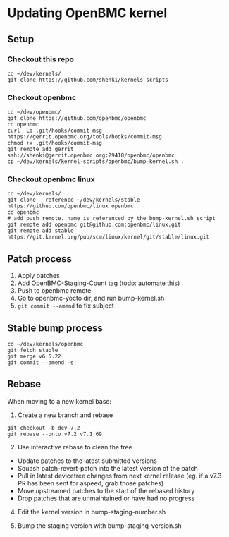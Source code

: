 # Updating OpenBMC kernel

## Setup

### Checkout this repo
```
cd ~/dev/kernels/
git clone https://github.com/shenki/kernels-scripts
```

### Checkout openbmc
```
cd ~/dev/openbmc/
git clone https://github.com/openbmc/openbmc
cd openbmc
curl -Lo .git/hooks/commit-msg https://gerrit.openbmc.org/tools/hooks/commit-msg
chmod +x .git/hooks/commit-msg
git remote add gerrit ssh://shenki@gerrit.openbmc.org:29418/openbmc/openbmc
cp ~/dev/kernels/kernel-scripts/openbmc/bump-kernel.sh .
```

### Checkout openbmc linux
```
cd ~/dev/kernels/
git clone --reference ~/dev/kernels/stable https://github.com/openbmc/linux openbmc
cd openbmc
# add push remote. name is referenced by the bump-kernel.sh script
git remote add openbmc git@github.com:openbmc/linux.git
git remote add stable https://git.kernel.org/pub/scm/linux/kernel/git/stable/linux.git
```

## Patch process

1. Apply patches
2. Add OpenBMC-Staging-Count tag (todo: automate this)
3. Push to openbmc remote
4. Go to openbmc-yocto dir, and run bump-kernel.sh
5. `git commit --amend` to fix subject

## Stable bump process
```
cd ~/dev/kernels/openbmc
git fetch stable
git merge v6.5.22
git commit --amend -s
```

## Rebase

When moving to a new kernel base:

1. Create a new branch and rebase
```
git checkout -b dev-7.2
git rebase --onto v7.2 v7.1.69
```

2. Use interactive rebase to clean the tree

* Update patches to the latest submitted versions
* Squash patch-revert-patch into the latest version of the patch
* Pull in latest devicetree changes from next kernel release (eg. if a v7.3 PR
  has been sent for aspeed, grab those patches)
* Move upstreamed patches to the start of the rebased history
* Drop patches that are unmaintained or have had no progress

4. Edit the kernel version in bump-staging-number.sh

3. Bump the staging version with bump-staging-version.sh


